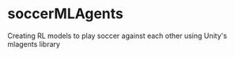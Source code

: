 # soccerMLAgents
Creating RL models to play soccer against each other using Unity's mlagents library
